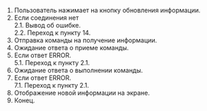 1. Пользователь нажимает на кнопку обновления информации.
2. Если соединения нет  
    2.1. Вывод об ошибке.  
    2.2. Переход к пункту 14.
3. Отправка команды на получение информации.
4. Ожидание ответа о приеме команды.
5. Если ответ ERROR.  
    5.1. Переход к пункту 2.1.  
6. Ожидание ответа о выполнении команды.
7. Если ответ ERROR.  
    7.1. Переход к пункту 2.1.  
13. Отображение новой информации на экране.
14. Конец.